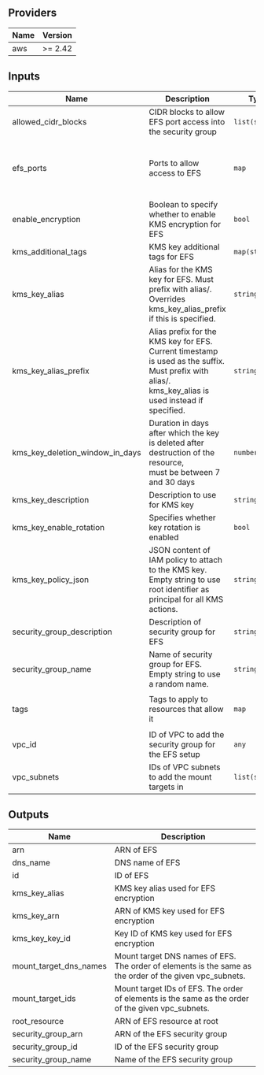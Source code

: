 ## Providers

| Name | Version |
|------|---------|
| aws | >= 2.42 |

## Inputs

| Name | Description | Type | Default | Required |
|------|-------------|------|---------|:-----:|
| allowed\_cidr\_blocks | CIDR blocks to allow EFS port access into the security group | `list(string)` | n/a | yes |
| efs\_ports | Ports to allow access to EFS | `map` | <pre>{<br>  "from": 2049,<br>  "protocol": "tcp",<br>  "to": 2049<br>}<br></pre> | no |
| enable\_encryption | Boolean to specify whether to enable KMS encryption for EFS | `bool` | `true` | no |
| kms\_additional\_tags | KMS key additional tags for EFS | `map(string)` | `{}` | no |
| kms\_key\_alias | Alias for the KMS key for EFS. Must prefix with alias/.<br>Overrides kms\_key\_alias\_prefix if this is specified. | `string` | `""` | no |
| kms\_key\_alias\_prefix | Alias prefix for the KMS key for EFS. Current timestamp is used as the suffix.<br>Must prefix with alias/.<br>kms\_key\_alias is used instead if specified. | `string` | `"alias/efs-default-"` | no |
| kms\_key\_deletion\_window\_in\_days | Duration in days after which the key is deleted after destruction of the resource,<br>must be between 7 and 30 days | `number` | `30` | no |
| kms\_key\_description | Description to use for KMS key | `string` | `"Encryption key for EFS"` | no |
| kms\_key\_enable\_rotation | Specifies whether key rotation is enabled | `bool` | `true` | no |
| kms\_key\_policy\_json | JSON content of IAM policy to attach to the KMS key. Empty string to use root identifier as principal for all KMS actions. | `string` | `""` | no |
| security\_group\_description | Description of security group for EFS | `string` | `"Security group for EFS"` | no |
| security\_group\_name | Name of security group for EFS. Empty string to use a random name. | `string` | `""` | no |
| tags | Tags to apply to resources that allow it | `map` | <pre>{<br>  "Terraform": "true"<br>}<br></pre> | no |
| vpc\_id | ID of VPC to add the security group for the EFS setup | `any` | n/a | yes |
| vpc\_subnets | IDs of VPC subnets to add the mount targets in | `list(string)` | n/a | yes |

## Outputs

| Name | Description |
|------|-------------|
| arn | ARN of EFS |
| dns\_name | DNS name of EFS |
| id | ID of EFS |
| kms\_key\_alias | KMS key alias used for EFS encryption |
| kms\_key\_arn | ARN of KMS key used for EFS encryption |
| kms\_key\_key\_id | Key ID of KMS key used for EFS encryption |
| mount\_target\_dns\_names | Mount target DNS names of EFS. The order of elements is the same as the order of the given vpc\_subnets. |
| mount\_target\_ids | Mount target IDs of EFS. The order of elements is the same as the order of the given vpc\_subnets. |
| root\_resource | ARN of EFS resource at root |
| security\_group\_arn | ARN of the EFS security group |
| security\_group\_id | ID of the EFS security group |
| security\_group\_name | Name of the EFS security group |

